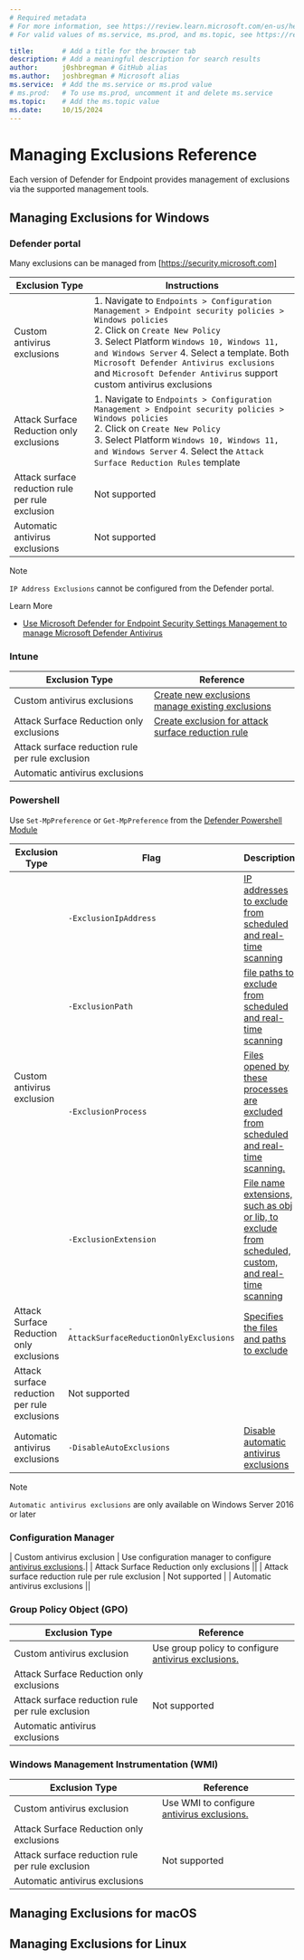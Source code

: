 ```yaml
---
# Required metadata
# For more information, see https://review.learn.microsoft.com/en-us/help/platform/learn-editor-add-metadata?branch=main
# For valid values of ms.service, ms.prod, and ms.topic, see https://review.learn.microsoft.com/en-us/help/platform/metadata-taxonomies?branch=main

title:       # Add a title for the browser tab
description: # Add a meaningful description for search results
author:      j0shbregman # GitHub alias
ms.author:   joshbregman # Microsoft alias
ms.service:  # Add the ms.service or ms.prod value
# ms.prod:   # To use ms.prod, uncomment it and delete ms.service
ms.topic:    # Add the ms.topic value
ms.date:     10/15/2024
---
```


# Managing Exclusions Reference

Each version of Defender for Endpoint provides management of exclusions via the supported management tools.  

## Managing Exclusions for Windows

### Defender portal

Many exclusions can be managed from [https://security.microsoft.com]

| Exclusion Type | Instructions |
|-----           | ----     |
| Custom antivirus exclusions | 1. Navigate to `Endpoints > Configuration Management > Endpoint security policies > Windows policies` <BR> 2. Click on `Create New Policy` <BR> 3. Select Platform `Windows 10, Windows 11, and Windows Server` 4.  Select a template. Both `Microsoft Defender Antivirus exclusions` and `Microsoft Defender Antivirus` support custom antivirus exclusions |
| Attack Surface Reduction only exclusions | 1. Navigate to `Endpoints > Configuration Management > Endpoint security policies > Windows policies` <BR> 2. Click on `Create New Policy` <BR> 3. Select Platform `Windows 10, Windows 11, and Windows Server` 4. Select the `Attack Surface Reduction Rules` template |
| Attack surface reduction rule per rule exclusion | Not supported |
| Automatic antivirus exclusions | Not supported |

> [!NOTE]
> `IP Address Exclusions` cannot be configured from the Defender portal.

Learn More
- [Use Microsoft Defender for Endpoint Security Settings Management to manage Microsoft Defender Antivirus](https://learn.microsoft.com/en-us/defender-endpoint/mde-security-settings-management)



### Intune


|Exclusion Type | Reference |
| -------- | -------- |
| Custom antivirus exclusions |  [Create new exclusions](https://learn.microsoft.com/en-us/defender-endpoint/configure-exclusions-microsoft-defender-antivirus#create-a-new-antivirus-policy-with-exclusions-in-intune)<BR>[manage existing exclusions](https://learn.microsoft.com/en-us/defender-endpoint/configure-exclusions-microsoft-defender-antivirus#manage-antivirus-exclusions-in-intune-for-existing-policies)
| Attack Surface Reduction only exclusions | [Create exclusion for attack surface reduction rule](https://learn.microsoft.com/en-us/defender-endpoint/enable-attack-surface-reduction#custom-profile-in-intune)
| Attack surface reduction rule per rule exclusion | |
| Automatic antivirus exclusions |  |

### Powershell

Use `Set-MpPreference` or `Get-MpPreference` from the [Defender Powershell Module](/powershell/module/defender/?view=windowsserver2022-ps) 

<table>
  <thead>
    <tr>
      <th>Exclusion Type</th>
      <th>Flag</th>
      <th>Description</th>
    </tr>
  </thead>
  <tr>
    <td rowspan="4">Custom antivirus exclusion</td><td><code>-ExclusionIpAddress<code></td><td><a href="https://learn.microsoft.com/en-us/powershell/module/defender/set-mppreference?view=windowsserver2022-ps#-exclusionipaddress">IP addresses to exclude from scheduled and real-time scanning</a></td>
  </tr>
  <tr>
    <td><code>-ExclusionPath</code></td><td><a href="https://learn.microsoft.com/en-us/powershell/module/defender/set-mppreference?view=windowsserver2022-ps#-exclusionpath">file paths to exclude from scheduled and real-time scanning</a></td>
  </tr>
  <tr>
    <td><code>-ExclusionProcess</td><td><a href="https://learn.microsoft.com/en-us/powershell/module/defender/set-mppreference?view=windowsserver2022-ps#-exclusionprocess">Files opened by these processes are excluded from scheduled and real-time scanning.</a></td>
  </tr>
  <tr>
    <td><code>-ExclusionExtension</code></td><td><a href="https://learn.microsoft.com/en-us/powershell/module/defender/set-mppreference?view=windowsserver2022-ps#-exclusionextension">File name extensions, such as obj or lib, to exclude from scheduled, custom, and real-time scanning</a></td>
  </tr>
  <tr>
    <td>Attack Surface Reduction only exclusions</td><td><code>-AttackSurfaceReductionOnlyExclusions</code></td><td><a href="https://learn.microsoft.com/en-us/powershell/module/defender/set-mppreference?view=windowsserver2022-ps#-attacksurfacereductiononlyexclusions">Specifies the files and paths to exclude</a></td>
  </tr>
  <tr>
    <td>Attack surface reduction per rule exclusions</td><td colspan="2">Not supported</td>
  </tr>
  <tr>
    <td>Automatic antivirus exclusions</td><td><code>-DisableAutoExclusions</code></td><td><a href="https://learn.microsoft.com/en-us/powershell/module/defender/set-mppreference?view=windowsserver2022-ps#-disableautoexclusions">Disable automatic antivirus exclusions<a/></td>
  </tr>
</table>

> [!NOTE]
> `Automatic antivirus exclusions` are only available on Windows Server 2016 or later

### Configuration Manager

| Custom antivirus exclusion | Use configuration manager to configure [antivirus exclusions](/defender-endpoint/configure-extension-file-exclusions-microsoft-defender-antivirus).|
| Attack Surface Reduction only exclusions ||
| Attack surface reduction rule per rule exclusion | Not supported |
| Automatic antivirus exclusions ||


### Group Policy Object (GPO)

|Exclusion Type | Reference |
| -------- | -------- |
| Custom antivirus exclusion | Use group policy to configure [antivirus exclusions.](/defender-endpoint/configure-extension-file-exclusions-microsoft-defender-antivirus) |
| Attack Surface Reduction only exclusions ||
| Attack surface reduction rule per rule exclusion | Not supported |
| Automatic antivirus exclusions ||



### Windows Management Instrumentation (WMI)

|Exclusion Type | Reference |
| -------- | -------- |
| Custom antivirus exclusion | Use WMI to configure [antivirus exclusions.](/defender-endpoint/configure-extension-file-exclusions-microsoft-defender-antivirus)|
| Attack Surface Reduction only exclusions ||
| Attack surface reduction rule per rule exclusion | Not supported |
| Automatic antivirus exclusions ||



## Managing Exclusions for macOS

## Managing Exclusions for Linux

